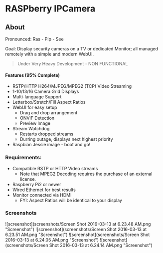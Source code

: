 # RASPberry IPCamera
## About
Pronounced: Ras - Pip - See

Goal: Display security cameras on a TV or dedicated Monitor; all managed remotely with a simple and modern WebUI.

> Under Very Heavy Development - NON FUNCTIONAL

#### Features (95% Complete)
* RSTP/HTTP H264/MJPEG/MPEG2 (TCP) Video Streaming
* 1-10/13/16 Camera Grid Displays
* Multi-language Support
* Letterbox/Stretch/Fill Aspect Ratios
* WebUI for easy setup
  * Drag and drop arrangement
  * ONViF Detection
  * Preview Image
* Stream Watchdog
  * Restarts dropped streams
  * Durring outage, displays next highest priority
* Raspbian Jessie image - boot and go!

### Requirements:
* Compatible RSTP or HTTP Video streams
  * Note that MPEG2 Decoding requires the purchase of an external license.
* Raspberry Pi2 or newer
* Wired Ethernet for best results
* Monitor connected via HDMI
  * FYI: Aspect Ratios will be identical to your display

### Screenshots
![screenshot](screenshots/Screen Shot 2016-03-13 at 6.23.48 AM.png "Screenshot")
![screenshot](screenshots/Screen Shot 2016-03-13 at 6.23.51 AM.png "Screenshot")
![screenshot](screenshots/Screen Shot 2016-03-13 at 6.24.05 AM.png "Screenshot")
![screenshot](screenshots/Screen Shot 2016-03-13 at 6.24.14 AM.png "Screenshot")
